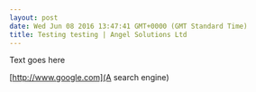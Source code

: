 ```yaml
---
layout: post
date: Wed Jun 08 2016 13:47:41 GMT+0000 (GMT Standard Time)
title: Testing testing | Angel Solutions Ltd
---
```


Text goes here

[http://www.google.com](A search engine)

